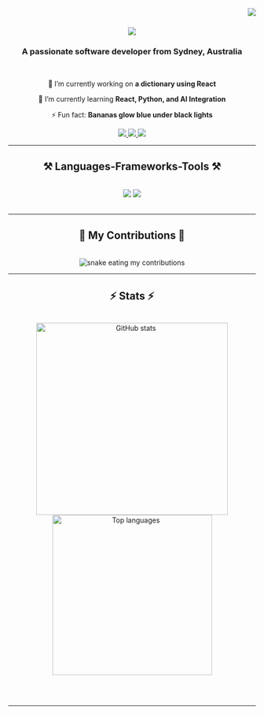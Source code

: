 <img align="right" src="https://visitor-badge.laobi.icu/badge?page_id=ctndeveloperstudent.ctndeveloperstudent" />

<h1 align="center">
    <img src="https://readme-typing-svg.herokuapp.com/?font=Righteous&size=35&center=true&vCenter=true&width=500&height=70&duration=4000&lines=Hi+There!+👋;+I'm+Charmaine+Nyathi!;" />
</h1>

<h3 align="center">A passionate software developer from Sydney, Australia </h3>

<br/>

<div align="center">
 
 🔭 I’m currently working on **a dictionary using React**
 
 🌱 I’m currently learning **React, Python, and AI Integration**

⚡ Fun fact: **Bananas glow blue under black lights**

</div>
 
<div align="center"> 
  <a href="https://charmainenyathi.netlify.app/" target="_blank">
     <img src="https://img.shields.io/badge/Portfolio-FF5722?style=for-the-badge&logo=todoist&logoColor=white" /> 
  </a>
  <a href="https://www.linkedin.com/in/charmaine-nyathi-157007278/" target="_blank">
    <img src="https://img.shields.io/badge/LinkedIn-0077B5?style=for-the-badge&logo=linkedin&logoColor=white" />
  </a>
  <a href="mailto:charmainenyathi@gmail.com">
    <img src="https://img.shields.io/badge/Gmail-333333?style=for-the-badge&logo=gmail&logoColor=red" />
  </a>
</div>

<hr/>
 
<h2 align="center">⚒️ Languages-Frameworks-Tools ⚒️</h2>
<br/>
<div align="center">
    <img src="https://skillicons.dev/icons?i=react,bootstrap,html,css,vscode,github,git" />
    <img src="https://skillicons.dev/icons?i=nodejs,python,javascript,flask,postgresql" />
</div>

<br/>
<hr/>

<div align="center">
  <h2>🐍 My Contributions 🐍</h2>
  <br>
  <img alt="snake eating my contributions" src="https://raw.githubusercontent.com/ctndeveloperstudent/manual-run-output/github-contribution-grid-snake.svg" />
</div>

<hr/>

<h2 align="center">⚡ Stats ⚡</h2>
<br>
<div align="center">
  
  <img width=390 src="https://github-readme-stats.vercel.app/api?username=ctndeveloperstudent&count_private=true&show_icons=true&theme=react&rank_icon=github&border_radius=10" alt="GitHub stats" />
  <br/>
  <img width=325 align="center" src="https://github-readme-stats.vercel.app/api/top-langs/?username=ctndeveloperstudent&hide=HTML&langs_count=8&layout=compact&theme=react&border_radius=10&size_weight=0.5&count_weight=0.5&exclude_repo=github-readme-stats" alt="Top languages" />
</div>


<br/><br/>

<hr/>


